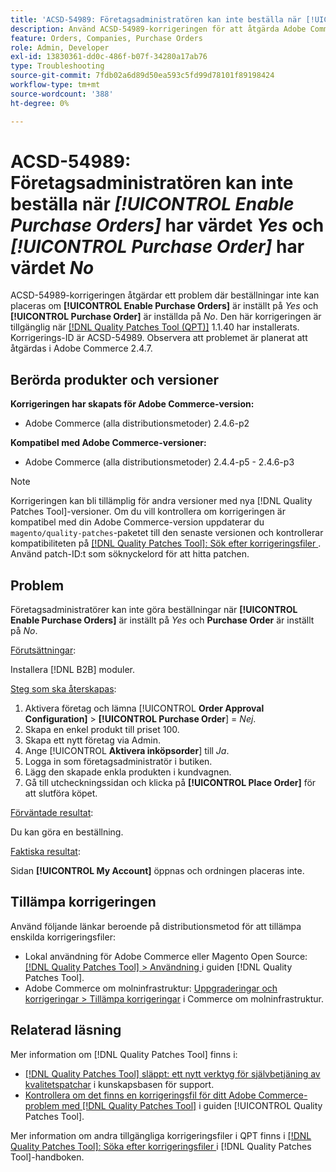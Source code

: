 ```yaml
---
title: 'ACSD-54989: Företagsadministratören kan inte beställa när [!UICONTROL Enable Purchase Orders] har värdet Ja och [!UICONTROL Purchase Order] har värdet Nej'
description: Använd ACSD-54989-korrigeringen för att åtgärda Adobe Commerce-problemet där företagsadministratören inte kan göra beställningar om [!UICONTROL Enable Purchase Orders] är inställt på Ja och [!UICONTROL Purchase Order] är inställd på Nej.
feature: Orders, Companies, Purchase Orders
role: Admin, Developer
exl-id: 13830361-dd0c-486f-b07f-34280a17ab76
type: Troubleshooting
source-git-commit: 7fdb02a6d89d50ea593c5fd99d78101f89198424
workflow-type: tm+mt
source-wordcount: '388'
ht-degree: 0%

---
```


# ACSD-54989: Företagsadministratören kan inte beställa när *[!UICONTROL Enable Purchase Orders]* har värdet *Yes* och *[!UICONTROL Purchase Order]* har värdet *No*

ACSD-54989-korrigeringen åtgärdar ett problem där beställningar inte kan placeras om **[!UICONTROL Enable Purchase Orders]** är inställt på *Yes* och **[!UICONTROL Purchase Order]** är inställda på *No*. Den här korrigeringen är tillgänglig när [[!DNL Quality Patches Tool (QPT)]](https://experienceleague.adobe.com/sv/docs/commerce-operations/tools/quality-patches-tool/quality-patches-tool-to-self-serve-quality-patches) 1.1.40 har installerats. Korrigerings-ID är ACSD-54989. Observera att problemet är planerat att åtgärdas i Adobe Commerce 2.4.7.

## Berörda produkter och versioner

**Korrigeringen har skapats för Adobe Commerce-version:**

* Adobe Commerce (alla distributionsmetoder) 2.4.6-p2

**Kompatibel med Adobe Commerce-versioner:**

* Adobe Commerce (alla distributionsmetoder) 2.4.4-p5 - 2.4.6-p3

>[!NOTE]
>
>Korrigeringen kan bli tillämplig för andra versioner med nya [!DNL Quality Patches Tool]-versioner. Om du vill kontrollera om korrigeringen är kompatibel med din Adobe Commerce-version uppdaterar du `magento/quality-patches`-paketet till den senaste versionen och kontrollerar kompatibiliteten på [[!DNL Quality Patches Tool]: Sök efter korrigeringsfiler ](https://experienceleague.adobe.com/tools/commerce-quality-patches/index.html?lang=sv-SE). Använd patch-ID:t som söknyckelord för att hitta patchen.

## Problem

Företagsadministratörer kan inte göra beställningar när **[!UICONTROL Enable Purchase Orders]** är inställt på *Yes* och **Purchase Order** är inställt på *No*.

<u>Förutsättningar</u>:

Installera [!DNL B2B] moduler.

<u>Steg som ska återskapas</u>:

1. Aktivera företag och lämna [!UICONTROL **Order Approval Configuration]** > **[!UICONTROL Purchase Order**] = *Nej*.
1. Skapa en enkel produkt till priset 100.
1. Skapa ett nytt företag via Admin.
1. Ange [!UICONTROL **Aktivera inköpsorder**] till *Ja*.
1. Logga in som företagsadministratör i butiken.
1. Lägg den skapade enkla produkten i kundvagnen.
1. Gå till utcheckningssidan och klicka på **[!UICONTROL Place Order]** för att slutföra köpet.

<u>Förväntade resultat</u>:

Du kan göra en beställning.

<u>Faktiska resultat</u>:

Sidan **[!UICONTROL My Account]** öppnas och ordningen placeras inte.

## Tillämpa korrigeringen

Använd följande länkar beroende på distributionsmetod för att tillämpa enskilda korrigeringsfiler:

* Lokal användning för Adobe Commerce eller Magento Open Source: [[!DNL Quality Patches Tool] > Användning ](/help/tools/quality-patches-tool/usage.md) i guiden [!DNL Quality Patches Tool].
* Adobe Commerce om molninfrastruktur: [Uppgraderingar och korrigeringar > Tillämpa korrigeringar](https://experienceleague.adobe.com/docs/commerce-cloud-service/user-guide/develop/upgrade/apply-patches.html?lang=sv-SE) i Commerce om molninfrastruktur.

## Relaterad läsning

Mer information om [!DNL Quality Patches Tool] finns i:

* [[!DNL Quality Patches Tool] släppt: ett nytt verktyg för självbetjäning av kvalitetspatchar](https://experienceleague.adobe.com/sv/docs/commerce-operations/tools/quality-patches-tool/quality-patches-tool-to-self-serve-quality-patches) i kunskapsbasen för support.
* [Kontrollera om det finns en korrigeringsfil för ditt Adobe Commerce-problem med  [!DNL Quality Patches Tool]](/help/tools/quality-patches-tool/patches-available-in-qpt/check-patch-for-magento-issue-with-magento-quality-patches.md) i guiden [!UICONTROL Quality Patches Tool].


Mer information om andra tillgängliga korrigeringsfiler i QPT finns i [[!DNL Quality Patches Tool]: Söka efter korrigeringsfiler ](https://experienceleague.adobe.com/tools/commerce-quality-patches/index.html?lang=sv-SE) i [!DNL Quality Patches Tool]-handboken.

